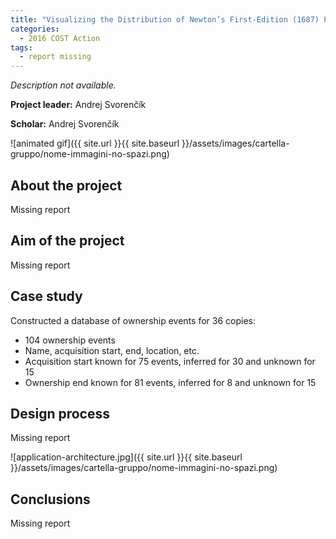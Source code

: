 ```yaml
---
title: "Visualizing the Distribution of Newton’s First-Edition (1687) Principia Copies"
categories:
  - 2016 COST Action
tags:
  - report missing
---
```


*Description not available.*

**Project leader:** Andrej Svorenčík

**Scholar:** Andrej Svorenčík

![animated gif]({{ site.url }}{{ site.baseurl }}/assets/images/cartella-gruppo/nome-immagini-no-spazi.png)

## About the project

Missing report

## Aim of the project

Missing report


## Case study

Constructed a database of ownership events for 36 copies:

- 104 ownership events
- Name, acquisition start, end, location, etc.
- Acquisition start known for 75 events, inferred for 30 and unknown for 15
- Ownership end known for 81 events, inferred for 8 and unknown for 15

## Design process

 Missing report

![application-architecture.jpg]({{ site.url }}{{ site.baseurl }}/assets/images/cartella-gruppo/nome-immagini-no-spazi.png)



## Conclusions

Missing report
